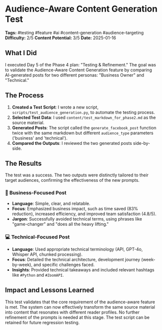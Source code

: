 # Audience-Aware Content Generation Test
**Tags:** #testing #feature #ai #content-generation #audience-targeting
**Difficulty:** 2/5
**Content Potential:** 3/5
**Date:** 2025-01-16

## What I Did
I executed Day 5 of the Phase 4 plan: "Testing & Refinement." The goal was to validate the Audience-Aware Content Generation feature by comparing AI-generated posts for two different personas: "Business Owner" and "Technical."

## The Process
1.  **Created a Test Script**: I wrote a new script, `scripts/test_audience_generation.py`, to automate the testing process.
2.  **Selected Test Data**: I used `content/test_markdown_for_phase2.md` as the source material.
3.  **Generated Posts**: The script called the `generate_facebook_post` function twice with the same markdown but different `audience_type` parameters ('business' and 'technical').
4.  **Compared the Outputs**: I reviewed the two generated posts side-by-side.

## The Results
The test was a success. The two outputs were distinctly tailored to their target audiences, confirming the effectiveness of the new prompts.

### 🏢 Business-Focused Post
- **Language**: Simple, clear, and relatable.
- **Focus**: Emphasized business impact, such as time saved (83% reduction), increased efficiency, and improved team satisfaction (4.8/5).
- **Jargon**: Successfully avoided technical terms, using phrases like "game-changer" and "does all the heavy lifting."

### 💻 Technical-Focused Post
- **Language**: Used appropriate technical terminology (API, GPT-4o, Whisper API, chunked processing).
- **Focus**: Detailed the technical architecture, development journey (week-by-week), and specific challenges faced.
- **Insights**: Provided technical takeaways and included relevant hashtags like `#Python` and `#ZoomAPI`.

## Impact and Lessons Learned
This test validates that the core requirement of the audience-aware feature is met. The system can now effectively transform the same source material into content that resonates with different reader profiles. No further refinement of the prompts is needed at this stage. The test script can be retained for future regression testing. 